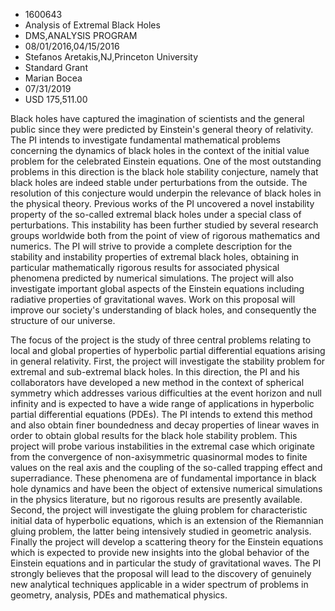 
* 1600643
* Analysis of Extremal Black Holes
* DMS,ANALYSIS PROGRAM
* 08/01/2016,04/15/2016
* Stefanos Aretakis,NJ,Princeton University
* Standard Grant
* Marian Bocea
* 07/31/2019
* USD 175,511.00

Black holes have captured the imagination of scientists and the general public
since they were predicted by Einstein's general theory of relativity. The PI
intends to investigate fundamental mathematical problems concerning the dynamics
of black holes in the context of the initial value problem for the celebrated
Einstein equations. One of the most outstanding problems in this direction is
the black hole stability conjecture, namely that black holes are indeed stable
under perturbations from the outside. The resolution of this conjecture would
underpin the relevance of black holes in the physical theory. Previous works of
the PI uncovered a novel instability property of the so-called extremal black
holes under a special class of perturbations. This instability has been further
studied by several research groups worldwide both from the point of view of
rigorous mathematics and numerics. The PI will strive to provide a complete
description for the stability and instability properties of extremal black
holes, obtaining in particular mathematically rigorous results for associated
physical phenomena predicted by numerical simulations. The project will also
investigate important global aspects of the Einstein equations including
radiative properties of gravitational waves. Work on this proposal will improve
our society's understanding of black holes, and consequently the structure of
our universe.

The focus of the project is the study of three central problems relating to
local and global properties of hyperbolic partial differential equations arising
in general relativity. First, the project will investigate the stability problem
for extremal and sub-extremal black holes. In this direction, the PI and his
collaborators have developed a new method in the context of spherical symmetry
which addresses various difficulties at the event horizon and null infinity and
is expected to have a wide range of applications in hyperbolic partial
differential equations (PDEs). The PI intends to extend this method and also
obtain finer boundedness and decay properties of linear waves in order to obtain
global results for the black hole stability problem. This project will probe
various instabilities in the extremal case which originate from the convergence
of non-axisymmetric quasinormal modes to finite values on the real axis and the
coupling of the so-called trapping effect and superradiance. These phenomena are
of fundamental importance in black hole dynamics and have been the object of
extensive numerical simulations in the physics literature, but no rigorous
results are presently available. Second, the project will investigate the gluing
problem for characteristic initial data of hyperbolic equations, which is an
extension of the Riemannian gluing problem, the latter being intensively studied
in geometric analysis. Finally the project will develop a scattering theory for
the Einstein equations which is expected to provide new insights into the global
behavior of the Einstein equations and in particular the study of gravitational
waves. The PI strongly believes that the proposal will lead to the discovery of
genuinely new analytical techniques applicable in a wider spectrum of problems
in geometry, analysis, PDEs and mathematical physics.
